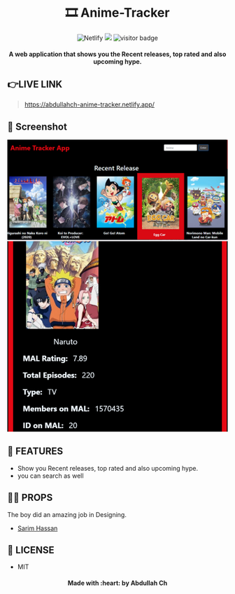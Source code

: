<div align="center">
	<h1 align="center">🎞 Anime-Tracker</h1>
	<img alt="Netlify" src="https://img.shields.io/netlify/ef6bec37-0c07-4470-9a0f-7bccafc8aaba?logo=covid-19&logoColor=blue">
	<img src="https://img.shields.io/github/license/mashape/apistatus.svg?style=flat-square">
	<img src="https://visitor-badge.glitch.me/badge?page_id=abdullah-ch.Anime-Tracker-Web-App" alt="visitor badge"/>
</div>
<h4 align="center">A web application that shows you the  Recent releases, top rated and also upcoming hype.</h4>
 
 
## 👉LIVE LINK
>https://abdullahch-anime-tracker.netlify.app/
 
## 🎩 Screenshot
<div>

  <img src="src\Components\anime1.PNG" alt="anime list">
  <br>
  <img src="src\Components\anime2.PNG" alt="anime">
  	
</div>


## 🚀 FEATURES

- Show you Recent releases, top rated and also upcoming hype.
- you can search as well

## 🙌🏻 PROPS


The boy did an amazing job in Designing.

- [Sarim Hassan](https://github.com/sarim-dev)



## 🔑 LICENSE

- MIT

<h4 align="center">Made with :heart: by Abdullah Ch</h4>
